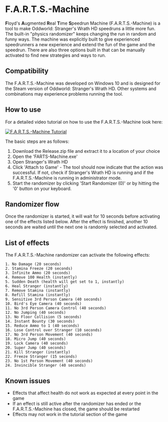 
# F.A.R.T.S.-Machine

**F**loyd's **A**ugmented **R**eal **T**ime **S**peedrun Machine (F.A.R.T.S.-Machine) is a tool to make Oddworld: Stranger's Wrath HD speedruns a little more fun. The built-in "physics randomizer" keeps changing the run in random and funny ways.
The machine was explicitly built to give experienced speedrunners a new experience and extend the fun of the game and the speedrun. There are also three options built in that can be manually activated to find new strategies and ways to run.

## Compatibility
The F.A.R.T.S.-Machine was developed on Windows 10 and is designed for the Steam version of Oddworld: Stranger's Wrath HD. Other systems and combinations may experience problems running the tool.

## How to use
For a detailed video tutorial on how to use the F.A.R.T.S.-Machine look here:

[![F.A.R.T.S.-Machine Tutorial](https://img.youtube.com/vi/XRKB639nTPE/0.jpg)](https://www.youtube.com/watch?v=XRKB639nTPE&ab_channel=HuhnerSpeed)

The basic steps are as follows:
1. Download the Release.zip file and extract it to a location of your choice
2. Open the 'FARTS-Machine.exe'
3. Open Stranger's Wrath HD
4. Click 'Attach to Game' - The tool should now indicate that the action was successful. If not, check if Stranger's Wrath HD is running and if the F.A.R.T.S.-Machine is running in administrator mode.
5. Start the randomizer by clicking 'Start Randomizer (0)' or by hitting the '0' button on your keyboard.

## Randomizer flow
Once the randomizer is started, it will wait for 10 seconds before activating one of the effects listed below.
After the effect is finished, another 10 seconds are waited until the next one is randomly selected and activated.

## List of effects
The F.A.R.T.S.-Machine randomizer can activate the following effects:

    1. No Damage (20 seconds)
    2. Stamina Freeze (20 seconds)
    3. Infinite Ammo (20 seconds)
    4. Remove 100 Health (instantly)
    5. Sudden Death (health will get set to 1, instantly)
    6. Heal Stranger (instantly)
    7. Remove Stamina (instantly)
    8. Refill Stamina (instantly)
    9. Sensitive 3rd Person Camera (40 seconds)
    10. Bird's Eye Camera (40 seconds)
    11. No 3rd Person Camera Control (40 seconds)
    12. No Jumping (40 seconds)
    13. No Floor Collision (5 seconds)
    14. Instant Bounty (30 seconds)
    15. Reduce Ammo to 1 (40 seconds)
    16. Lose Control over Stranger (10 seconds)
    17. No 3rd Person Movement (40 seconds)
    18. Micro Jump (40 seconds)
    19. Lock Camera (40 seconds)
    20. Super Jump (40 seconds)
    21. Kill Stranger (instantly)
    22. Freeze Stranger (15 seconds)
    23. No 1st Person Movement (40 seconds)
    24. Invincible Stranger (40 seconds)

## Known issues
- Effects that affect health do not work as expected at every point in the game
- If an effect is still active after the randomizer has ended or the F.A.R.T.S.-Machine has closed, the game should be restarted
- Effects may not work in the tutorial section of the game
